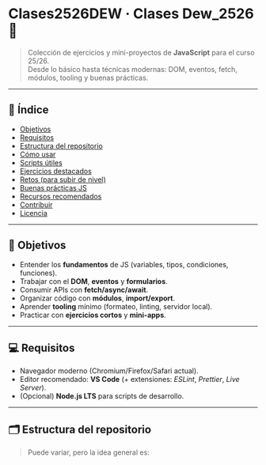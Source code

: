 # Clases2526DEW · Clases Dew_2526 🚀

> Colección de ejercicios y mini-proyectos de **JavaScript** para el curso 25/26.  
> Desde lo básico hasta técnicas modernas: DOM, eventos, fetch, módulos, tooling y buenas prácticas.

---

## 🧭 Índice
- [Objetivos](#-objetivos)
- [Requisitos](#-requisitos)
- [Estructura del repositorio](#-estructura-del-repositorio)
- [Cómo usar](#-cómo-usar)
- [Scripts útiles](#-scripts-útiles)
- [Ejercicios destacados](#-ejercicios-destacados)
- [Retos (para subir de nivel)](#-retos-para-subir-de-nivel)
- [Buenas prácticas JS](#-buenas-prácticas-js)
- [Recursos recomendados](#-recursos-recomendados)
- [Contribuir](#-contribuir)
- [Licencia](#-licencia)

---

## 🎯 Objetivos
- Entender los **fundamentos** de JS (variables, tipos, condiciones, funciones).
- Trabajar con el **DOM**, **eventos** y **formularios**.
- Consumir APIs con **fetch/async/await**.
- Organizar código con **módulos**, **import/export**.
- Aprender **tooling** mínimo (formateo, linting, servidor local).
- Practicar con **ejercicios cortos** y **mini-apps**.

---

## 💻 Requisitos
- Navegador moderno (Chromium/Firefox/Safari actual).
- Editor recomendado: **VS Code** (+ extensiones: *ESLint*, *Prettier*, *Live Server*).
- (Opcional) **Node.js LTS** para scripts de desarrollo.

---

## 🗂️ Estructura del repositorio
> Puede variar, pero la idea general es:

